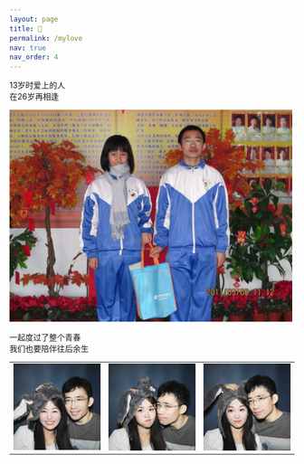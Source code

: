 ```yaml
---
layout: page
title: 🍅
permalink: /mylove
nav: true
nav_order: 4
---
```


<p>
13岁时爱上的人<br>
在26岁再相逢
</p>

<img src="assets/img/rr/2011.webp" width="500">

<p>
一起度过了整个青春<br>
我们也要陪伴往后余生
</p>

<table><tr>
<td><img src="assets/img/rr/24-1.webp" border=0 width="200"></td>
<td><img src="assets/img/rr/24-2.webp" border=0 width="200"></td>
<td><img src="assets/img/rr/24-3.webp" border=0 width="200"></td>
</tr></table>
